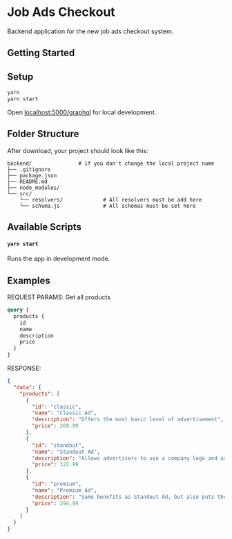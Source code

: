 # Job Ads Checkout

Backend application for the new job ads checkout system.

## Getting Started


## Setup

```sh
yarn
yarn start
```

Open [localhost:5000/graphql](http://localhost:5000/graphql) for local development.

## Folder Structure

After download, your project should look like this:

```
backend/               # if you don't change the local project name
├── .gitignore
├── package.json
├── README.md
├── node_modules/
└── src/
    └── resolvers/             # All resolvers must be add here
    └── schema.js              # All schemas must be set here
```

## Available Scripts

#### `yarn start`

Runs the app in development mode.


## Examples

REQUEST PARAMS: Get all products

```graphql
query {
  products {
    id
    name
    description
    price
  }
}
```

RESPONSE:

```json
{
  "data": {
    "products": [
      {
        "id": "classic",
        "name": "Classic Ad",
        "description": "Offers the most basic level of advertisement",
        "price": 269.99
      },
      {
        "id": "standout",
        "name": "Standout Ad",
        "description": "Allows advertisers to use a company logo and use a longer presentation text",
        "price": 322.99
      },
      {
        "id": "premium",
        "name": "Premium Ad",
        "description": "Same benefits as Standout Ad, but also puts the advertisement at the top of the results, allowing higher visibility",
        "price": 394.99
      }
    ]
  }
}
```
